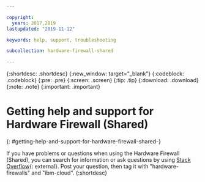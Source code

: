 ```yaml
---

copyright:
  years: 2017,2019
lastupdated: "2019-11-12"

keywords: help, support, troubleshooting

subcollection: hardware-firewall-shared

---
```


{:shortdesc: .shortdesc}
{:new_window: target="_blank"}
{:codeblock: .codeblock}
{:pre: .pre}
{:screen: .screen}
{:tip: .tip}
{:download: .download}
{:note: .note}
{:important: .important}

# Getting help and support for Hardware Firewall (Shared)
{: #getting-help-and-support-for-hardware-firewall-shared-}

If you have problems or questions when using the Hardware Firewall (Shared), you can search for information or ask questions by using [Stack Overflow](https://stackoverflow.com/search?q=dl+ibm-cloud){: external}. Post your question, then tag it with "hardware-firewalls" and "ibm-cloud".
{:shortdesc}
